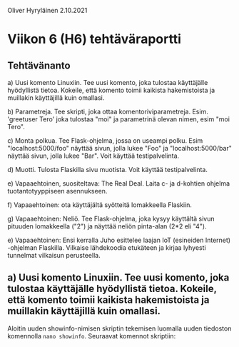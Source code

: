Oliver Hyryläinen 2.10.2021
# Viikon 6 (H6) tehtäväraportti

## Tehtävänanto
a) Uusi komento Linuxiin. Tee uusi komento, joka tulostaa käyttäjälle hyödyllistä tietoa. Kokeile, että komento toimii kaikista hakemistoista ja muillakin käyttäjillä kuin omallasi.

b) Parametreja. Tee skripti, joka ottaa komentoriviparametreja. Esim. 'greetuser Tero' joka tulostaa "moi" ja parametrinä olevan nimen, esim "moi Tero".

c) Monta polkua. Tee Flask-ohjelma, jossa on useampi polku. Esim "localhost:5000/foo" näyttää sivun, jolla lukee "Foo" ja "localhost:5000/bar" näyttää sivun, jolla lukee "Bar". Voit käyttää testipalvelinta.

d) Muotti. Tulosta Flaskilla sivu muotista. Voit käyttää testipalvelinta.

e) Vapaaehtoinen, suositeltava: The Real Deal. Laita c- ja d-kohtien ohjelma tuotantotyyppiseen asennukseen.

f) Vapaaehtoinen: ota käyttäjältä syötteitä lomakkeella Flaskiin.

g) Vapaaehtoinen: Neliö. Tee Flask-ohjelma, joka kysyy käyttältä sivun pituuden lomakkeella ("2") ja näyttää neliön pinta-alan (2*2 eli "4").

e) Vapaaehtoinen: Ensi kerralla Juho esittelee laajan IoT (esineiden Internet) -ohjelman Flaskilla. Vilkaise lähdekoodia etukäteen ja kirjaa lyhyesti tunnelmat vilkaisun perusteella.

## a) Uusi komento Linuxiin. Tee uusi komento, joka tulostaa käyttäjälle hyödyllistä tietoa. Kokeile, että komento toimii kaikista hakemistoista ja muillakin käyttäjillä kuin omallasi.
Aloitin uuden showinfo-nimisen skriptin tekemisen luomalla uuden tiedoston komennolla `nano showinfo`. Seuraavat komennot skriptiin:
